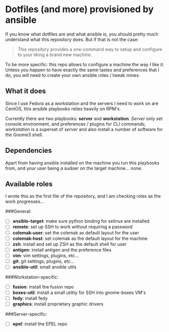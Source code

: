 # Dotfiles (and more) provisioned by ansible

If you know what dotfiles are and what ansible is, you should pretty much
understand what this repository does.   But if that is not the case:

> This repository provides a one-command way to setup and configure to your
> liking a brand new machine.

To be more specific: this repo allows to configure a machine the way _I_ like
it.  Unless you happen to have exactly the same tastes and preferences that I
do, you _will_ need to create your own ansible roles / tweak mines.


## What it does

Since I use Fedora as a workstation and the servers I need to work on are
CentOS, this ansible playbooks relies heavily on RPM's.

Currently there are two playbooks: **server** and **workstation**.  _Server_
only set console environment, and preferences / plugins for CLI commands;
_workstation_ is a superset of _server_ and also install a number of software
for the Gnome3 shell.


## Dependencies

Apart from having ansible installed on the machine you run this playbooks from,
and your user being a sudoer on the target machine... none.


## Available roles

I wrote this as the first file of the repository, and I am checking roles as
the work progresses...

###General:

- [ ] **ansible-target**: make sure python binding for selinux are installed
- [ ] **remote**: set up SSH to work without requiring a password
- [ ] **colemak-user**: set the colemak as default layout for the user
- [ ] **colemak-host**: set colemak as the default layout for the machine
- [ ] **zsh**: install and set up ZSH as the default shell for user
- [ ] **antigen**: install antigen and the preference files
- [ ] **vim**: vim settings, plugins, etc...
- [ ] **git**: git settings, plugins, etc...
- [ ] **ansible-util**: small ansible utils

###Workstation-specific:

- [ ] **fusion**: install the fusion repo
- [ ] **boxes-util**: install a small utility for SSH into gnome-boxes VM's
- [ ] **fedy**: install fedy
- [ ] **graphics**: install proprietary graphic drivers

###Server-specific:

- [ ] **epel**: install the EPEL repo